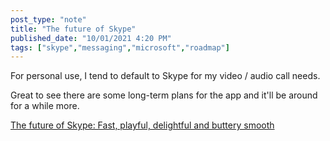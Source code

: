```yaml
---
post_type: "note" 
title: "The future of Skype"
published_date: "10/01/2021 4:20 PM"
tags: ["skype","messaging","microsoft","roadmap"]
---
```


For personal use, I tend to default to Skype for my video / audio call needs.   

Great to see there are some long-term plans for the app and it'll be around for a while more.

[The future of Skype: Fast, playful, delightful and buttery smooth​](https://www.skype.com/en/blogs/2021-08-announcement-modern-skype/)